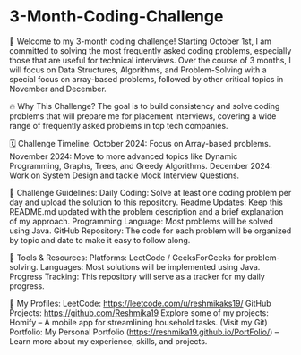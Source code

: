 # 3-Month-Coding-Challenge

👋 Welcome to my 3-month coding challenge! Starting October 1st, I am committed to solving the most frequently asked coding problems, especially those that are useful for technical interviews. Over the course of 3 months, I will focus on Data Structures, Algorithms, and Problem-Solving with a special focus on array-based problems, followed by other critical topics in November and December.

🔥 Why This Challenge?
The goal is to build consistency and solve coding problems that will prepare me for placement interviews, covering a wide range of frequently asked problems in top tech companies.

🗓 Challenge Timeline:
October 2024: Focus on Array-based problems.
November 2024: Move to more advanced topics like Dynamic Programming, Graphs, Trees, and Greedy Algorithms.
December 2024: Work on System Design and tackle Mock Interview Questions.

🚀 Challenge Guidelines:
Daily Coding: Solve at least one coding problem per day and upload the solution to this repository.
Readme Updates: Keep this README.md updated with the problem description and a brief explanation of my approach.
Programming Language: Most problems will be solved using Java.
GitHub Repository: The code for each problem will be organized by topic and date to make it easy to follow along.

🧰 Tools & Resources:
Platforms: LeetCode / GeeksForGeeks for problem-solving.
Languages: Most solutions will be implemented using Java.
Progress Tracking: This repository will serve as a tracker for my daily progress.

📝 My Profiles:
LeetCode: https://leetcode.com/u/reshmikaks19/
GitHub Projects: https://github.com/Reshmika19
Explore some of my projects:
Homify – A mobile app for streamlining household tasks. (Visit my Git)
Portfolio: My Personal Portfolio (https://reshmika19.github.io/PortFolio/) – Learn more about my experience, skills, and projects.

